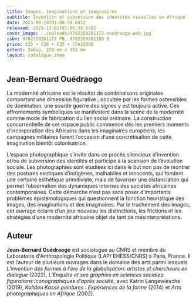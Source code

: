 ```yaml
---
title: Images, imaginations et imaginaires
subtitle: Invention et subversion des identités visuelles en Afrique
date: 2023-09-19T01:06:39.641Z
released: 2023-12-01T01:06:39.656Z
cover_image: ../uploads/9782359261172-ouedraogo-web.jpg
isbn: 9782359261172 PB, 9782359261189 E
price: $35 • £30 • €35 • CFA15000
extent: 240pp, 229 mm x 152 mm
layout: catalogue_item
---
```

## **Jean-Bernard Ouédraogo**

La modernité africaine est le résultat de combinaisons originales comportant une dimension figurative ; occultée par les formes ostensibles de domination, une sourde guerre des signes y est toujours active. Ces affrontements symboliques se manifestent dans la scène de la modernité comme mode de fabrication du lien social ordinaire. La construction concurrentielle de cet espace public commence dès les premiers moments d’incorporation des Africains dans les imaginaires européens; les campagnes militaires furent l’occasion d’une concrétisation de cette imagination bientôt colonisatrice. 

L’espace photographique s’invite dans ce procès silencieux d’invention et/ou de subversion des identités et participe à la scansion de l’évolution sociale. Les photographies sont étudiées ici dans le but non pas de montrer des postures exotiques d’indigènes, malhabiles et innocents, qui fondent une certaine esthétique primitiviste, mais de favoriser une distanciation qui permet l’observation des dynamiques internes des sociétés africaines contemporaines. Cette démarche n’est pas sans poser d’importants problèmes épistémologiques qui questionnent la fonction heuristique des images, des imaginations et des imaginaires. Par le truchement des images, cet ouvrage éclaire d’un jour nouveau les distinctions, les frictions et les stratégies d’une modernité africaine objet de tant de mésinterprétations.

## Auteur

**Jean-Bernard Ouédraogo** est sociologue au CNRS et membre du Laboratoire d'Anthropologie Politique (LAP/ EHESS/CNRS) à Paris, France. Il est l’auteur de plusieurs ouvrages dans le domaine des arts parmi lesquels *L'invention des formes à l'ère de la globalisation: artistes et chercheurs en dialogue* (2022), *L’Enquête et ses graphies en sciences sociales: figurations iconographiques d’après société,* avec Katrin Langewiesche (2019), *Kalidou Kassé peintures* *: Expériences de la forme* (2014) et *Arts photographiques en Afrique* (2002).